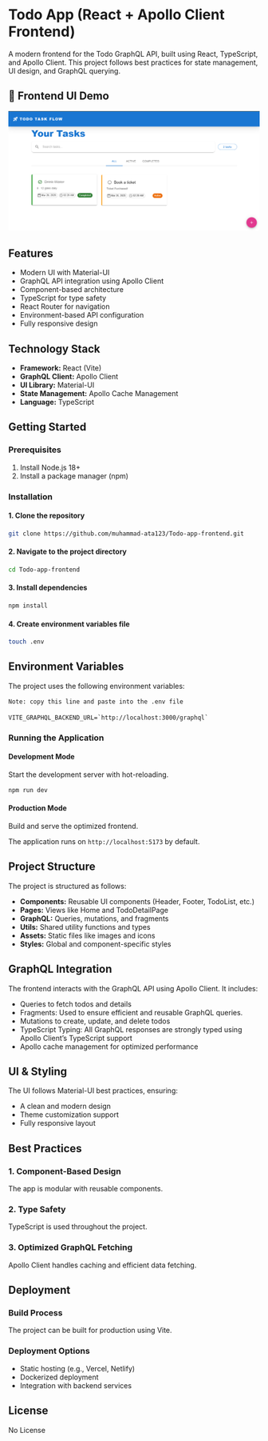 # Todo App (React + Apollo Client Frontend)

A modern frontend for the Todo GraphQL API, built using React, TypeScript, and Apollo Client. This project follows best practices for state management, UI design, and GraphQL querying.

## 🎥 Frontend UI Demo

[![Watch the demo](public/demo/demothumbnail.png)](public/demo/Todo-App-Frontend-Demo.mp4)



## Features

- Modern UI with Material-UI
- GraphQL API integration using Apollo Client
- Component-based architecture
- TypeScript for type safety
- React Router for navigation
- Environment-based API configuration
- Fully responsive design

## Technology Stack

- **Framework:** React (Vite)
- **GraphQL Client:** Apollo Client
- **UI Library:** Material-UI
- **State Management:** Apollo Cache Management
- **Language:** TypeScript

## Getting Started

### Prerequisites

1. Install Node.js 18+  
2. Install a package manager (npm)  

### Installation

#### 1. Clone the repository
```sh
git clone https://github.com/muhammad-ata123/Todo-app-frontend.git
```

#### 2. Navigate to the project directory
```sh
cd Todo-app-frontend
```

#### 3. Install dependencies
```sh
npm install
```

#### 4. Create environment variables file
```sh
touch .env
```

## Environment Variables

The project uses the following environment variables:


```env
Note: copy this line and paste into the .env file 

VITE_GRAPHQL_BACKEND_URL=`http://localhost:3000/graphql`
```

### Running the Application  

#### Development Mode  
Start the development server with hot-reloading.
```sh
npm run dev
```

#### Production Mode  
Build and serve the optimized frontend.

The application runs on `http://localhost:5173` by default.

## Project Structure
The project is structured as follows:

- **Components:** Reusable UI components (Header, Footer, TodoList, etc.)
- **Pages:** Views like Home and TodoDetailPage
- **GraphQL:** Queries, mutations, and fragments
- **Utils:** Shared utility functions and types
- **Assets:** Static files like images and icons
- **Styles:** Global and component-specific styles


## GraphQL Integration  

The frontend interacts with the GraphQL API using Apollo Client. It includes:

- Queries to fetch todos and details
- Fragments: Used to ensure efficient and reusable GraphQL queries.
- Mutations to create, update, and delete todos
- TypeScript Typing: All GraphQL responses are strongly typed using Apollo Client’s TypeScript support
- Apollo cache management for optimized performance

## UI & Styling  

The UI follows Material-UI best practices, ensuring:

- A clean and modern design
- Theme customization support
- Fully responsive layout

## Best Practices  

### 1. Component-Based Design  
The app is modular with reusable components.

### 2. Type Safety  
TypeScript is used throughout the project.

### 3. Optimized GraphQL Fetching  
Apollo Client handles caching and efficient data fetching.

## Deployment  

### Build Process  
The project can be built for production using Vite.

### Deployment Options  
- Static hosting (e.g., Vercel, Netlify)  
- Dockerized deployment  
- Integration with backend services  

## License  

No License  
